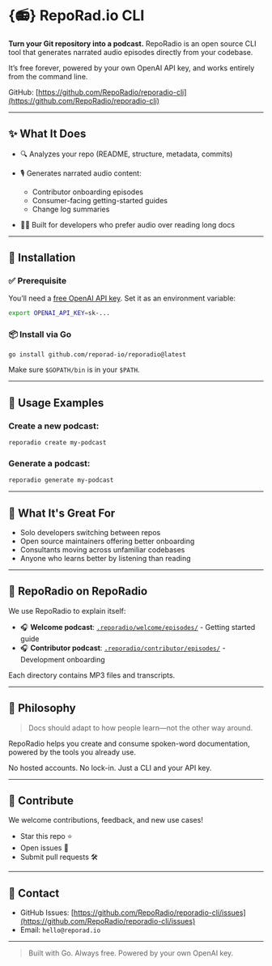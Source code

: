 # {📻} RepoRad.io CLI

**Turn your Git repository into a podcast.**
RepoRadio is an open source CLI tool that generates narrated audio episodes directly from your codebase.

It’s free forever, powered by your own OpenAI API key, and works entirely from the command line.

GitHub: [https://github.com/RepoRadio/reporadio-cli](https://github.com/RepoRadio/reporadio-cli)

---

## ✨ What It Does

* 🔍 Analyzes your repo (README, structure, metadata, commits)
* 🎙️ Generates narrated audio content:

  * Contributor onboarding episodes
  * Consumer-facing getting-started guides
  * Change log summaries
* 🧑‍💻 Built for developers who prefer audio over reading long docs

---

## 💾 Installation

### ✅ Prerequisite

You’ll need a [free OpenAI API key](https://platform.openai.com/account/api-keys).
Set it as an environment variable:

```bash
export OPENAI_API_KEY=sk-...
```

### 📦 Install via Go

```bash
go install github.com/reporad-io/reporadio@latest
```

Make sure `$GOPATH/bin` is in your `$PATH`.

---

## 🚀 Usage Examples

### Create a new podcast:

```bash
reporadio create my-podcast
```

### Generate a podcast:

```bash
reporadio generate my-podcast
```
---

## 🧪 What It's Great For

* Solo developers switching between repos
* Open source maintainers offering better onboarding
* Consultants moving across unfamiliar codebases
* Anyone who learns better by listening than reading

---

## 🐶 RepoRadio on RepoRadio

We use RepoRadio to explain itself:

* 🎧 **Welcome podcast**: [`.reporadio/welcome/episodes/`](./.reporadio/welcome/) - Getting started guide
* 🎧 **Contributor podcast**: [`.reporadio/contributor/episodes/`](./.reporadio/contributor/) - Development onboarding

Each directory contains MP3 files and transcripts.

---

## 🧠 Philosophy

> Docs should adapt to how people learn—not the other way around.

RepoRadio helps you create and consume spoken-word documentation, powered by the tools you already use.

No hosted accounts. No lock-in. Just a CLI and your API key.

---

## 🤝 Contribute

We welcome contributions, feedback, and new use cases!

* Star this repo ⭐
* Open issues 🐛
* Submit pull requests 🛠️

---

## 📮 Contact

* GitHub Issues: [https://github.com/RepoRadio/reporadio-cli/issues](https://github.com/RepoRadio/reporadio-cli/issues)
* Email: `hello@reporad.io`

---

> Built with Go. Always free. Powered by your own OpenAI key.
